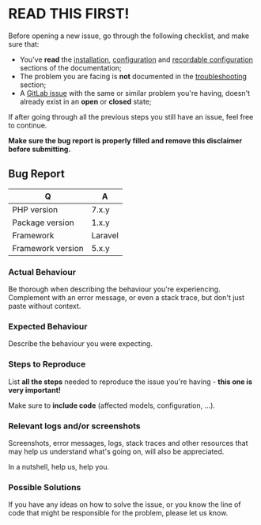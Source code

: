 # READ THIS FIRST!
Before opening a new issue, go through the following checklist, and make sure that:
- You've **read** the [installation](../../docs/installation.md), [configuration](../../docs/configuration.md) and [recordable configuration](../../docs/recordable-configuration.md) sections of the documentation;
- The problem you are facing is **not** documented in the [troubleshooting](../../docs/troubleshooting.md) section;
- A [GitLab issue](https://gitlab.com/altek/accountant/issues) with the same or similar problem you're having, doesn't already exist in an **open** or **closed** state;

If after going through all the previous steps you still have an issue, feel free to continue.

**Make sure the bug report is properly filled and remove this disclaimer before submitting.**

## Bug Report
| Q                 | A
| ----------------- | ---
| PHP version       | 7.x.y
| Package version   | 1.x.y
| Framework         | Laravel|Lumen
| Framework version | 5.x.y

### Actual Behaviour
Be thorough when describing the behaviour you're experiencing.
Complement with an error message, or even a stack trace, but don't just paste without context.


### Expected Behaviour
Describe the behaviour you were expecting.


### Steps to Reproduce
List **all the steps** needed to reproduce the issue you're having - **this one is very important!**

Make sure to **include code** (affected models, configuration, ...).


### Relevant logs and/or screenshots
Screenshots, error messages, logs, stack traces and other resources that may help us understand what's going on, will also be appreciated.

In a nutshell, help us, help you.


### Possible Solutions
If you have any ideas on how to solve the issue, or you know the line of code that might be responsible for the problem, please let us know.
